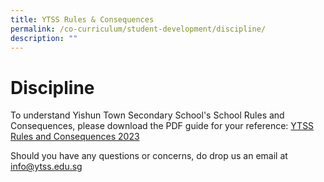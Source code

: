 ```yaml
---
title: YTSS Rules & Consequences
permalink: /co-curriculum/student-development/discipline/
description: ""
---
```

# **Discipline**

To understand Yishun Town Secondary School's School Rules and Consequences, please download the PDF guide for your reference: [YTSS Rules and Consequences 2023](/files/YTSS%20Rules%20and%20Consequences%202023_Website.pdf) 

Should you have any questions or concerns, do drop us an email at [info@ytss.edu.sg](mailto:info@ytss.edu.sg)